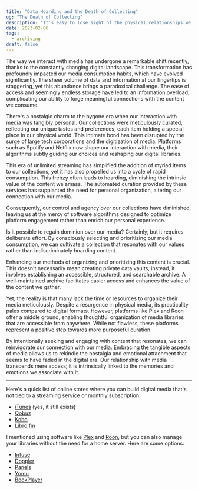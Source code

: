 ```yaml
---
title: "Data Hoarding and the Death of Collecting"
og: "The Death of Collecting"
description: "It's easy to lose sight of the physical relationships we once had with the media we consume in the digital age. The ease with which we can collect and store data has altered our relationship with media and how we organize it. We can reclaim this relationship by developing better systems for organizing and prioritizing information."
date: 2023-02-06
tags:
  - archiving
draft: false
---
```

The way we interact with media has undergone a remarkable shift recently, thanks to the constantly changing digital landscape. This transformation has profoundly impacted our media consumption habits, which have evolved significantly. The sheer volume of data and information at our fingertips is staggering, yet this abundance brings a paradoxical challenge. The ease of access and seemingly endless storage have led to an information overload, complicating our ability to forge meaningful connections with the content we consume.

There's a nostalgic charm to the bygone era when our interaction with media was tangibly personal. Our collections were meticulously curated, reflecting our unique tastes and preferences, each item holding a special place in our physical world. This intimate bond has been disrupted by the surge of large tech corporations and the digitization of media. Platforms such as Spotify and Netflix now shape our interaction with media, their algorithms subtly guiding our choices and reshaping our digital libraries.

This era of unlimited streaming has simplified the addition of myriad items to our collections, yet it has also propelled us into a cycle of rapid consumption. This frenzy often leads to hoarding, diminishing the intrinsic value of the content we amass. The automated curation provided by these services has supplanted the need for personal organization, altering our connection with our media.

Consequently, our control and agency over our collections have diminished, leaving us at the mercy of software algorithms designed to optimize platform engagement rather than enrich our personal experience.

Is it possible to regain dominion over our media? Certainly, but it requires deliberate effort. By consciously selecting and prioritizing our media consumption, we can cultivate a collection that resonates with our values rather than indiscriminately hoarding content.

Enhancing our methods of organizing and prioritizing this content is crucial. This doesn't necessarily mean creating private data vaults; instead, it involves establishing an accessible, structured, and searchable archive. A well-maintained archive facilitates easier access and enhances the value of the content we gather.

Yet, the reality is that many lack the time or resources to organize their media meticulously. Despite a resurgence in physical media, its practicality pales compared to digital formats. However, platforms like Plex and Roon offer a middle ground, enabling thoughtful organization of media libraries that are accessible from anywhere. While not flawless, these platforms represent a positive step towards more purposeful curation.

By intentionally seeking and engaging with content that resonates, we can reinvigorate our connection with our media. Embracing the tangible aspects of media allows us to rekindle the nostalgia and emotional attachment that seems to have faded in the digital era. Our relationship with media transcends mere access; it is intrinsically linked to the memories and emotions we associate with it.

---

Here's a quick list of online stores where you can build digital media that's not tied to a streaming service or monthly subscription:

- [iTunes](https://apps.apple.com/app/id915061235) (yes, it still exists)
- [Qobuz](https://www.qobuz.com/us-en/shop)
- [Kobo](https://www.kobo.com/us/en/ebooks)
- [Libro.fm](https://libro.fm)

I mentioned using software like [Plex](https://www.plex.tv) and [Roon](https://roonlabs.com), but you can also manage your libraries without the need for a home server. Here are some options:

- [Infuse](https://apps.apple.com/app/id1136220934)
- [Doppler](https://apps.apple.com/app/id1468459747)
- [Panels](https://apps.apple.com/app/id1236567663)
- [Yomu](https://apps.apple.com/app/id562211012)
- [BookPlayer](https://apps.apple.com/app/id1138219998)